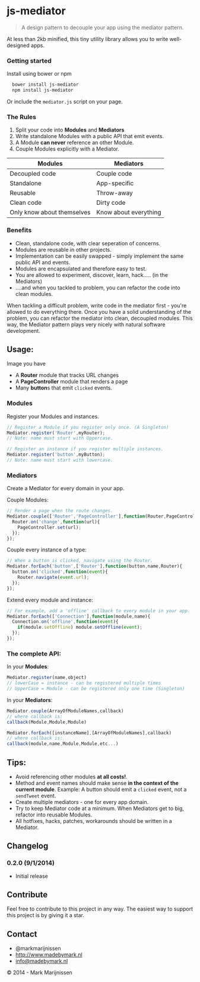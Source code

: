 js-mediator
===============

> A design pattern to decouple your app using the mediator pattern.

At less than 2kb minified, this tiny utility library allows you to write well-designed apps.

### Getting started

Install using bower or npm

```bash
  bower install js-mediator
  npm install js-mediator
```

Or include the `mediator.js` script on your page.

### The Rules

1. Split your code into **Modules** and **Mediators**
1. Write standalone Modules with a public API that emit events. 
2. A Module **can never** reference an other Module.
2. Couple Modules explicitly with a Mediator.

| Modules | Mediators|
|---------|----------|
| Decoupled code | Couple code |
| Standalone | App-specific|
| Reusable | Throw-away|
| Clean code | Dirty code |
| Only know about themselves | Know about everything |

### Benefits

* Clean, standalone code, with clear seperation of concerns.
* Modules are reusable in other projects.
* Implementation can be easily swapped - simply implement the same public API and events.
* Modules are encapsulated and therefore easy to test.
* You are allowed to experiment, discover, learn, hack..... (in the Mediators)
* ....and when you tackled to problem, you can refactor the code into clean modules.

When tackling a difficult problem, write code in the mediator first - you're allowed to do everything there. Once you have a solid understanding of the problem, you can refactor the mediator into clean, decoupled modules. This way, the Mediator pattern plays very nicely with natural software development.

## Usage:

Image you have

* A **Router** module that tracks URL changes
* A **PageController** module that renders a page
* Many **button**s that emit `clicked` events.

### Modules

Register your Modules and instances.

```javascript
// Register a Module if you register only once. (A Singleton)
Mediator.register('Router',myRouter);
// Note: name must start with Uppercase.

// Register an instance if you register multiple instances.
Mediator.register('button',myButton);
// Note: name must start with lowercase.
```

### Mediators

Create a Mediator for every domain in your app.

Couple Modules:
```javascript
// Render a page when the route changes.
Mediator.couple(['Router','PageController'],function(Router,PageController){
  Router.on('change',function(url){
    PageController.set(url);
  });
});
```

Couple every instance of a type:
```javascript
// When a button is clicked, navigate using the Router.
Mediator.forEach('button',['Router'],function(button,name,Router){
  button.on('clicked',function(event){
    Router.navigate(event.url);
  });
});
```

Extend every module and instance:
```javascript
// For example, add a 'offline' callback to every module in your app.
Mediator.forEach(['Connection'],function(module,name){
  Connection.on('offline',function(event){
    if(module.setOffline) module.setOffline(event);
  });
});
```

### The complete API:
In your **Modules**:
```javascript
Mediator.register(name,object)
// lowerCase = instance - can be registered multiple times
// UpperCase = Module - can be registered only one time (Singleton)
```

In your **Mediators**:
```javascript
Mediator.couple(ArrayOfModuleNames,callback)
// where callback is:
callback(Module,Module,Module)

Mediator.forEach([instanceName],[ArrayOfModuleNames],callback)
// where callback is:
callback(module,name,Module,Module,etc...)
```

## Tips:

* Avoid referencing other modules **at all costs!**. 
* Method and event names should make sense **in the context of the current module**. Example: A button should emit a `clicked` event, not a `sendTweet` event.
* Create multiple mediators - one for every app domain.
* Try to keep Mediator code at a minimum. When Mediators get to big, refactor into reusable Modules.
* All hotfixes, hacks, patches, workarounds should be written in a Mediator.


## Changelog

### 0.2.0 (9/1/2014)

* Initial release

## Contribute

Feel free to contribute to this project in any way. The easiest way to support this project is by giving it a star.

## Contact
-   @markmarijnissen
-   http://www.madebymark.nl
-   info@madebymark.nl

© 2014 - Mark Marijnissen